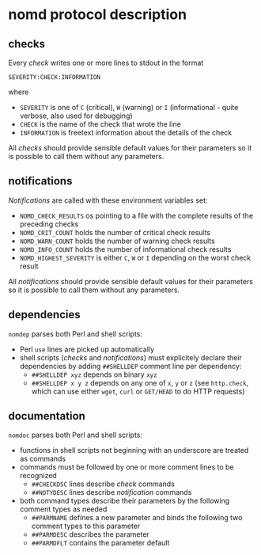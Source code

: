 nomd protocol description
=========================

checks
------

Every *check* writes one or more lines to stdout in the format

```
SEVERITY:CHECK:INFORMATION
```

where

* `SEVERITY` is one of `C` (critical), `W` (warning) or `I`
  (informational - quite verbose, also used for debugging)
* `CHECK`  is the name of the check that wrote the line
* `INFORMATION` is freetext information about the details of the check

All *checks* should provide sensible default values for their
parameters so it is possible to call them without any parameters.

notifications
-------------

*Notifications* are called with these environment variables set:

* `NOMD_CHECK_RESULTS` os pointing to a file with the complete results of
  the preceding checks
* `NOMD_CRIT_COUNT` holds the number of critical check results
* `NOMD_WARN_COUNT` holds the number of warning check results
* `NOMD_INFO_COUNT` holds the number of informational check results
* `NOMD_HIGHEST_SEVERITY` is either `C`, `W` or `I` depending on the
  worst check result

All *notifications* should provide sensible default values for their
parameters so it is possible to call them without any parameters.

dependencies
------------

`nomdep` parses both Perl and shell scripts:

* Perl `use` lines are picked up automatically
* shell scripts (*checks* and *notifications*) must explicitely
  declare their dependencies by adding `##SHELLDEP` comment line per
  dependency:
  - `##SHELLDEP xyz` depends on binary `xyz`
  - `##SHELLDEP x y z` depends on any one of `x`, `y` or `z`
    (see `http.check`, which can use either `wget`, `curl` or
    `GET/HEAD` to do HTTP requests)

documentation
-------------

`nomdoc` parses both Perl and shell scripts:

* functions in shell scripts not beginning with an underscore are
  treated as commands
* commands must be followed by one or more comment lines to be recognized
  - `##CHECKDSC` lines describe *check* commands
  - `##NOTYDESC` lines describe *notification* commands
* both command types describe their parameters by the following
  comment types as needed
  - `##PARMNAME` defines a new parameter and binds the following two comment types to this parameter
  - `##PARMDESC` describes the parameter
  - `##PARMDFLT` contains the parameter default
